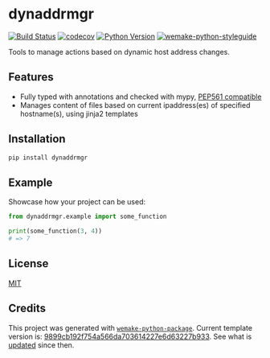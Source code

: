 # dynaddrmgr

[![Build Status](https://github.com/wtfo-guru/dynaddrmgr/actions/workflows/test.yml/badge.svg)](https://github.com/wtfo-guru/dynaddrmgr/actions/workflows/test.yml)
[![codecov](https://codecov.io/gh/wtfo-guru/dynaddrmgr/branch/main/graph/badge.svg)](https://codecov.io/gh/wtfo-guru/dynaddrmgr)
[![Python Version](https://img.shields.io/pypi/pyversions/dynaddrmgr.svg)](https://pypi.org/project/dynaddrmgr/)
[![wemake-python-styleguide](https://img.shields.io/badge/style-wemake-000000.svg)](https://github.com/wemake-services/wemake-python-styleguide)

Tools to manage actions based on dynamic host address changes.


## Features

- Fully typed with annotations and checked with mypy, [PEP561 compatible](https://www.python.org/dev/peps/pep-0561/)
- Manages content of files based on current ipaddress(es) of specified hostname(s), using jinja2 templates


## Installation

```bash
pip install dynaddrmgr
```


## Example

Showcase how your project can be used:

```python
from dynaddrmgr.example import some_function

print(some_function(3, 4))
# => 7
```

## License

[MIT](https://github.com/wtfo-guru/dynaddrmgr/blob/main/LICENSE)


## Credits

This project was generated with [`wemake-python-package`](https://github.com/wemake-services/wemake-python-package). Current template version is: [9899cb192f754a566da703614227e6d63227b933](https://github.com/wemake-services/wemake-python-package/tree/9899cb192f754a566da703614227e6d63227b933). See what is [updated](https://github.com/wemake-services/wemake-python-package/compare/9899cb192f754a566da703614227e6d63227b933...master) since then.
